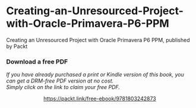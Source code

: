 # Creating-an-Unresourced-Project-with-Oracle-Primavera-P6-PPM
Creating an Unresourced Project with Oracle Primavera P6 PPM, published by Packt
### Download a free PDF

 <i>If you have already purchased a print or Kindle version of this book, you can get a DRM-free PDF version at no cost.<br>Simply click on the link to claim your free PDF.</i>
<p align="center"> <a href="https://packt.link/free-ebook/9781803242873">https://packt.link/free-ebook/9781803242873 </a> </p>